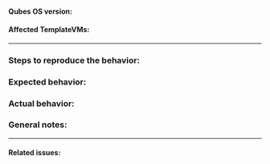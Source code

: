 #### Qubes OS version:
<!-- (e.g., `R3.2`)
     You can get it from the dom0 terminal with the command
         `cat /etc/qubes-release`
     Type below this line. -->





#### Affected TemplateVMs: 
<!-- (e.g., `fedora-23`, if applicable)
     Type below this line. -->





---

### Steps to reproduce the behavior:
<!-- Type below this line. -->





### Expected behavior:
<!-- Type below this line. -->





### Actual behavior:
<!-- Type below this line. -->





### General notes:
<!-- Type below this line. -->





---

#### Related issues:
<!-- Type below this line. -->





